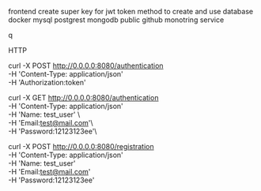 frontend
create super key for jwt token
method to create and use database docker mysql postgrest mongodb 
public github
monotring service 

q

HTTP 

curl -X POST  http://0.0.0.0:8080/authentication  \
-H 'Content-Type: application/json' \
-H 'Authorization:token'

curl -X GET  http://0.0.0.0:8080/authentication  \
-H 'Content-Type: application/json' \
-H 'Name: test_user' \               
-H 'Email:test@mail.com'\    
-H 'Password:12123123ee'\
     
curl -X POST  http://0.0.0.0:8080/registration  \
-H 'Content-Type: application/json' \
-H 'Name: test_user'  \
-H 'Email:test@mail.com' \
-H 'Password:12123123ee'
